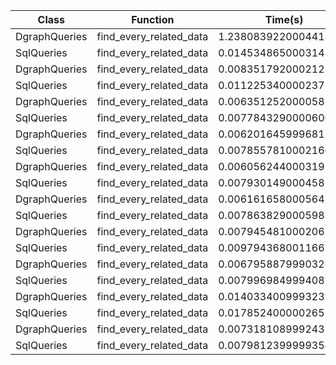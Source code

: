 | Class | Function | Time(s) |
|-|-|-|
| DgraphQueries | find_every_related_data | 1.2380839220004418 |
| SqlQueries | find_every_related_data | 0.014534865000314312 |
| DgraphQueries | find_every_related_data | 0.0083517920002123 |
| SqlQueries | find_every_related_data | 0.011225340000237338 |
| DgraphQueries | find_every_related_data | 0.006351252000058594 |
| SqlQueries | find_every_related_data | 0.007784329000060097 |
| DgraphQueries | find_every_related_data | 0.0062016459996812046 |
| SqlQueries | find_every_related_data | 0.007855781000216666 |
| DgraphQueries | find_every_related_data | 0.006056244000319566 |
| SqlQueries | find_every_related_data | 0.007930149000458186 |
| DgraphQueries | find_every_related_data | 0.006161658000564785 |
| SqlQueries | find_every_related_data | 0.007863829000598344 |
| DgraphQueries | find_every_related_data | 0.0079454810002062 |
| SqlQueries | find_every_related_data | 0.009794368001166731 |
| DgraphQueries | find_every_related_data | 0.006795887999032857 |
| SqlQueries | find_every_related_data | 0.007996984999408596 |
| DgraphQueries | find_every_related_data | 0.01403340099932393 |
| SqlQueries | find_every_related_data | 0.017852400000265334 |
| DgraphQueries | find_every_related_data | 0.0073181089992431225 |
| SqlQueries | find_every_related_data | 0.007981239999935497 |
